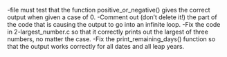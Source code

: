 -file must test that the function positive_or_negative() gives the correct output when given a case of 0.
-Comment out (don’t delete it!) the part of the code that is causing the output to go into an infinite loop.
-Fix the code in 2-largest_number.c so that it correctly prints out the largest of three numbers, no matter the case.
-Fix the print_remaining_days() function so that the output works correctly for all dates and all leap years.

